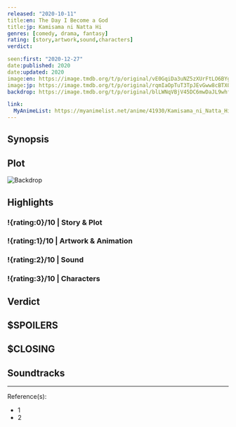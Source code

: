 ```yaml
---
released: "2020-10-11"
title:en: The Day I Become a God
title:jp: Kamisama ni Natta Hi
genres: [comedy, drama, fantasy]
rating: [story,artwork,sound,characters]
verdict:

seen:first: "2020-12-27"
date:published: 2020
date:updated: 2020
image:en: https://image.tmdb.org/t/p/original/vE0GqiDa3uNZ5zXUrFtLO6BYghc.jpg
image:jp: https://image.tmdb.org/t/p/original/rqmIaOpTuT3TpJEvGww8cBTXQlJ.jpg
backdrop: https://image.tmdb.org/t/p/original/blLWNqVBjV45DC6mwDaJL9whfiq.jpg

link:
  MyAnimeList: https://myanimelist.net/anime/41930/Kamisama_ni_Natta_Hi
---
```



## Synopsis

## Plot

![Backdrop]()

## Highlights

### !{rating:0}/10 | Story & Plot

### !{rating:1}/10 | Artwork & Animation

### !{rating:2}/10 | Sound

### !{rating:3}/10 | Characters

## Verdict

## $SPOILERS

## $CLOSING

## Soundtracks

***
Reference(s):

- 1
- 2
